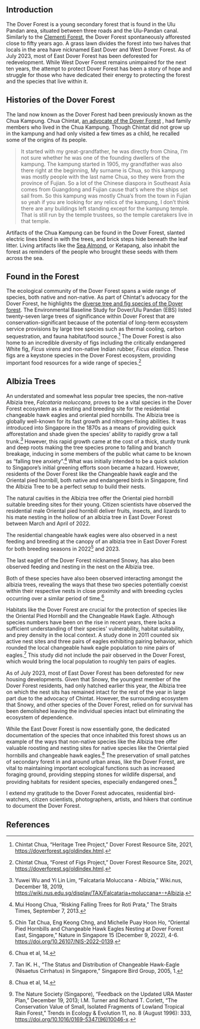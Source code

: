 <param ve-config 
       title="Dover Forest"
       author="Angela Ricasio Hoten"
banner="https://raw.githubusercontent.com/AngelaRHoten/DoverForest/main/media/Dover Forest_February 2023_02.jpg"
       layout="vertical">

## Introduction 
The Dover Forest is a young secondary forest that is found in the Ulu Pandan area, situated between three roads and the Ulu-Pandan canal. Similarly to the [Clementi Forest](https://www.juncture-digital.org/Digital-Scholarship-NUS-Libraries/biodiversitystories/Clementi%20Forest), the Dover Forest spontaneously afforested close to fifty years ago. A grass lawn divides the forest into two halves that locals in the area have nicknamed East Dover and West Dover Forest. As of July 2023, most of East Dover Forest has been deforested for redevelopment. While West Dover Forest remains unimpaired for the next ten years, the attempt to protect Dover Forest has been a story of hope and struggle for those who have dedicated their energy to protecting the forest and the species that live within it. 
<param ve-image 
       url="https://raw.githubusercontent.com/AngelaRHoten/DoverForest/main/media/Dover Forest_01.jpg"
       label="East Dover Forest with Chua Chintat, February 2023"
       attribution="Angela Ricasio Hoten"
       fit="contain"> 
       
## Histories of the Dover Forest
The land now known as the Dover Forest had been previously known as the Chua Kampung. Chua Chintat, [an advocate of the Dover Forest](https://www.youtube.com/watch?v=jnFJPVYcZEE&t=14s) , had family members who lived in the Chua Kampung. Though Chintat did not grow up in the kampung and had only visited a few times as a child, he recalled some of the origins of its people.
<param ve-image 
       url="https://raw.githubusercontent.com/AngelaRHoten/DoverForest/main/media/Dover
       Forest_03.jpg"
       curtain="true"
       label="East Dover Forest with Chintat, February 2023"
       attribution="Angela Ricasio Hoten"
       fit="contain">
       
>It started with my great-grandfather, he was directly from China, I’m not sure whether he was one of the founding dwellers of the kampung. The kampung started in 1905, my grandfather was also there right at the beginning, My surname is Chua, so this kampung was mostly people with the last name Chua, so they were from the province of Fujian. So a lot of the Chinese diaspora in Southeast Asia comes from Guangdong and Fujian cause that’s where the ships set sail from. So this kampung was mostly Chua’s from the town in Fujian so yeah if you are looking for any relics of the kampung, I don’t think there are any buildings left standing except for the kampung temple. That is still run by the temple trustees, so the temple caretakers live in that temple.

Artifacts of the Chua Kampung can be found in the Dover Forest, slanted electric lines blend in with the trees, and brick steps hide beneath the leaf litter. Living artifacts like the [Sea Almond](https://www.nparks.gov.sg/florafaunaweb/flora/3/1/3181), or Ketapang, also inhabit the forest as reminders of the people who brought these seeds with them across the sea. 

<param ve-image 
       url="https://raw.githubusercontent.com/AngelaRHoten/DoverForest/main/media/Dover
       Forest_Kampung_03.jpg"
       label="East Dover Forest, Remnants of the Chua kampung, February 2023"
       attribution="Angela Ricasio Hoten"
       fit="contain">
<param ve-image 
       url="https://raw.githubusercontent.com/AngelaRHoten/DoverForest/main/media/Dover
       Forest_Kampung_02.jpg"
       label="East Dover Forest, Remnants of the Chua kampung, February 2023"
       attribution="Angela Ricasio Hoten"
       fit="contain">
       
## Found in the Forest
The ecological community of the Dover Forest spans a wide range of species, both native and non-native. As part of Chintat's advocacy for the Dover Forest, he highlights the [diverse tree and fig species of the Dover forest](https://doverforest.sg/oldindex.html). The Environmental Baseline Study for Dover/Ulu Pandan (EBS) listed twenty-seven large trees of significance within Dover Forest that are conservation-significant because of the potential of long-term ecosystem service provisions by large tree species such as thermal cooling, carbon sequestration, and fauna habitat/food source.[^1] The Dover Forest is also home to an incredible diversity of figs including the critically endangered White fig, <span eid="Q2717818">*Ficus virens*</span> and non-native Indian rubber, <span eid="Q79947417">*Ficus elastica*</span>. These figs are a keystone species in the Dover Forest ecosystem, providing important food resources for a wide range of species.[^2]
<param ve-image url="https://raw.githubusercontent.com/AngelaRHoten/DoverForest/main/media/2021_08_09 ficus virens dover forest west.jpg"
       curtain="true"
       label="Dover Forest, Ficus virens, September 2021"
       attribution="Chua Chintat"
       fit="contain"> 
<param ve-image 
       url="https://raw.githubusercontent.com/AngelaRHoten/DoverForest/main/media/Dover Forest_Mushrooms_01.jpg"
       label="Dover Forest, Filoboletus manipularis, February 2023"
       attribution="Angela Ricasio Hoten"
       fit="contain"> 
<param ve-image 
url="https://raw.githubusercontent.com/AngelaRHoten/DoverForest/main/media/Inventory of Dover Forest Figs.png"
       label="An Inventory of the Diverse Fig Species of the Dover Forest"
       attribution="Chua Chintat"
       fit="contain">
 

## Albizia Trees
An understated and somewhat less popular tree species, the non-native Albizia tree, *Falcataria moluccana*, proves to be a vital species in the Dover Forest ecosystem as a nesting and breeding site for the residential changeable hawk eagles and oriental pied hornbills. The Albizia tree is globally well-known for its fast growth and nitrogen-fixing abilities. It was introduced into Singapore in the 1870s as a means of providing quick afforestation and shade given the species’ ability to rapidly grow a tall trunk.[^3] However, this rapid growth came at the cost of a thick, sturdy trunk and deep roots making the tree species prone to falling and branch breakage, inducing in some members of the public what came to be known as “falling tree anxiety”.[^4] What was initially intended to be a quick solution to Singapore’s initial greening efforts soon became a hazard. However, residents of the Dover Forest like the Changeable hawk eagle and the Oriental pied hornbill, both native and endangered birds in Singapore, find the Albizia Tree to be a perfect setup to build their nests. 
<param ve-image 
       url="https://raw.githubusercontent.com/AngelaRHoten/DoverForest/main/media/Albizia Tree_Dover Forest.JPG"
       curtain="true"
       label="East Dover Forest, Albizia Trees, 2021"
       attribution="Chua Chintat"
       fit="contain">       
<param ve-image 
       url="https://raw.githubusercontent.com/AngelaRHoten/DoverForest/main/media/Dover Forest_Albizia Tree_01.jpg"
       label="Fallen Albizia Tree, February 2023"
       attribution="Angela Ricasio Hoten"
       fit="contain">       
<param ve-image 
       url="https://raw.githubusercontent.com/AngelaRHoten/DoverForest/main/media/Dover Forest_Albizia Tree_02.jpg"
       label="Fallen Albizia Tree, February 2023"
       attribution= "Angela Ricasio Hoten"
       fit="contain">
       
The natural cavities in the Albizia tree offer the Oriental pied hornbill suitable breeding sites for their young. Citizen scientists have observed the residential male Oriental pied hornbill deliver fruits, insects, and lizards to his mate nesting in the hollow of an albizia tree in East Dover Forest between March and April of 2022.
<param ve-image 
       url="https://raw.githubusercontent.com/AngelaRHoten/DoverForest/main/media/Breeding Pair of Oriental Pied Hornbills.jpg"
       label="The Breeding Pair of Oriental Pied Hornbills, Dover Forest, 27 June 2022"
       attribution= "Eng Keong Chng"
       fit="contain">

The residential changeable hawk eagles were also observed in a nest feeding and breeding at the canopy of an albizia tree in East Dover Forest for both breeding seasons in 2022[^5] and 2023. <param ve-video id="bhGI4novI0g" title="25 March 2022 - First sighting of Changeable Hawk-eaglet @ Dover Forest East">

The last eaglet of the Dover Forest nicknamed Snowy, has also been observed feeding and nesting in the nest on the Albizia tree. <param ve-video id="BbvOcBZCudQ" title="13-day old changeable hawk-eagle chick"> 

Both of these species have also been observed interacting amongst the albizia trees, revealing the ways that these two species potentially coexist within their respective nests in close proximity and with breeding cycles occurring over a similar period of time.[^6] <param ve-video id="JW1RckgM_1w" title="1 April 2022 - Changeable Hawk-eagle (CHE) vs Oriental Pied Hornbill (OPH) @ Dover Forest East"> 

Habitats like the Dover Forest are crucial for the protection of species like the Oriental Pied Hornbill and the Changeable Hawk Eagle. Although species numbers have been on the rise in recent years, there lacks a sufficient understanding of their species' vulnerability, habitat suitability, and prey density in the local context. A study done in 2011 counted six active nest sites and three pairs of eagles exhibiting pairing behavior, which rounded the local changeable hawk eagle population to nine pairs of eagles.[^7] This study did not include the pair observed in the Dover Forest, which would bring the local population to roughly ten pairs of eagles. 
<param ve-image 
       url="https://raw.githubusercontent.com/AngelaRHoten/DoverForest/main/media/ChangeableHawkEagle_OrientalPiedHornbill.jpg"
       curtain="true"
       label="Interaction between a male Oriental Pied Hornbill and female Pale-morph Changeable Hawk Eagle on an albizia tree in the Dover Forest, March 2022"
       attribution="Eng Keong Chng"
       fit="contain">
<param ve-image 
       url="https://raw.githubusercontent.com/AngelaRHoten/DoverForest/main/media/Juvenile Changeable Hawk Eagle.jpg"
       label="Juvenile Changeable Hawk Eagle, April 2022"
       attribution="Eng Keong Chng"
       fit="contain">
<param ve-image 
       url="https://raw.githubusercontent.com/AngelaRHoten/DoverForest/main/media/Female Pale-Morph Changeable Hawk Eagle.jpg"
       label="Adult Female Pale-Morph Changeable Hawk Eagle, 13 May 2022"
       attribution="Eng Keong Chng"
       fit="contain">
       
As of July 2023, most of East Dover Forest has been deforested for new housing developments. Given that Snowy, the youngest member of the Dover Forest residents, had only hatched earlier this year, the Albizia tree on which the nest sits has remained intact for the rest of the year in large part due to the advocacy of Chintat. However, the surrounding ecosystem that Snowy, and other species of the Dover Forest, relied on for survival has been demolished leaving the individual species intact but eliminating the ecosystem of dependence.

<param ve-image 
       url="https://raw.githubusercontent.com/AngelaRHoten/DoverForest/main/media/Dover Forest_Clearing_04.jpg"
       curtain="true"
       label="East Dover Forest, February 2023"
       attribution="Angela Ricasio Hoten"
       fit="contain"> 
<param ve-image 
       url="https://raw.githubusercontent.com/AngelaRHoten/DoverForest/main/media/Dover Forest_Clearing_01.jpg"
       label="East Dover Forest, February 2023"
       attribution="Angela Ricasio Hoten"
       fit="contain"> 
<param ve-image 
       url="https://raw.githubusercontent.com/AngelaRHoten/DoverForest/main/media/Dover Forest_Clearing_02.jpg"
       Label="East Dover Forest, February 2023"
       attribution="Angela Ricasio Hoten"
       fit="contain"> 

While the East Dover Forest is now essentially gone, the dedicated documentation of the species that once inhabited this forest shows us an example of the ways that non-native species like the Albizia tree offer valuable roosting and nesting sites for native species like the Oriental pied hornbills and changeable hawk eagles.[^8] The preservation of small patches of secondary forest in and around urban areas, like the Dover Forest, are vital to maintaining important ecological functions such as increased foraging ground, providing stepping stones for wildlife dispersal, and providing habitats for resident species, especially endangered ones.[^9] 
<param ve-image 
       url="https://raw.githubusercontent.com/AngelaRHoten/DoverForest/main/media/Dover Forest_February 2023.jpg"
       curtain="true"
       label="East Dover Forest, February 2023"
       attribution="Angela Ricasio Hoten"
       fit="contain">
<param ve-image 
       url="https://raw.githubusercontent.com/AngelaRHoten/DoverForest/main/media/East Dover Forest_09-06-2023_02.jpg"
       label="A deforested East Dover Forest, June 2023"
       attribution="Chua Chintat"
       fit="contain">  


I extend my gratitude to the Dover Forest advocates, residential bird-watchers, citizen scientists, photographers, artists, and hikers that continue to document the Dover Forest. 


## References 
[^1]: Chintat Chua, “Heritage Tree Project,” Dover Forest Resource Site, 2021, https://doverforest.sg/oldindex.html. 
[^2]: Chintat Chua, “Forest of Figs Project,” Dover Forest Resource Site, 2021, https://doverforest.sg/oldindex.html.
[^3]: Yuwei Wu and Yi Lin Lim, “Falcataria Moluccana - Albizia,” Wiki.nus, December 18, 2019, https://wiki.nus.edu.sg/display/TAX/Falcataria+moluccana+-+Albizia.
[^4]: Mui Hoong Chua, “Risking Falling Trees for Roti Prata,” The Straits Times, September 7, 2013.
[^5]: Chin Tat Chua, Eng Keong Chng, and Michelle Puay Hoon Ho, “Oriental Pied Hornbills and Changeable Hawk Eagles Nesting at Dover Forest East, Singapore,” Nature in Singapore 15 (December 9, 2022), 4-6. https://doi.org/10.26107/NIS-2022-0139.
[^6]: Chua et al, 14.
[^7]: Tan IK. H., “The Status and Distribution of Changeable Hawk-Eagle (Nisaetus Cirrhatus) in Singapore,” Singapore Bird Group, 2005, 1.
[^8]: Chua et al, 14. 
[^9]: The Nature Society (Singapore), “Feedback on the Updated URA Master Plan,” December 19, 2013; I.M. Turner and Richard T. Corlett, “The Conservation Value of Small, Isolated Fragments of Lowland Tropical Rain Forest,” Trends in Ecology & Evolution 11, no. 8 (August 1996): 333, https://doi.org/10.1016/0169-5347(96)10046-x.
